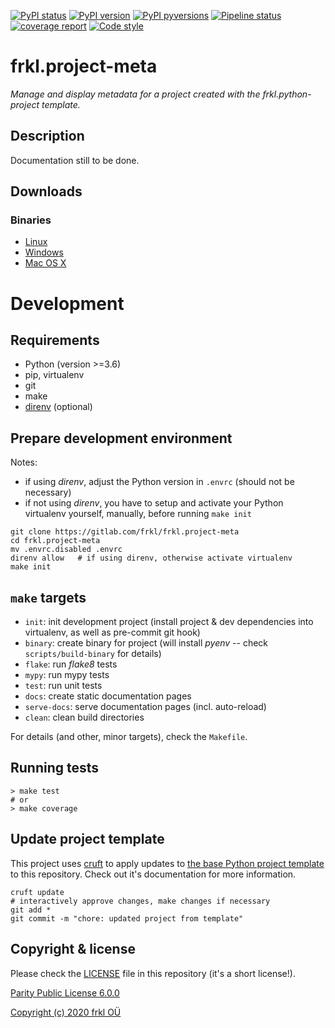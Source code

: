 [![PyPI status](https://img.shields.io/pypi/status/frkl.project-meta.svg)](https://pypi.python.org/pypi/frkl.project-meta/)
[![PyPI version](https://img.shields.io/pypi/v/frkl.project-meta.svg)](https://pypi.python.org/pypi/frkl.project-meta/)
[![PyPI pyversions](https://img.shields.io/pypi/pyversions/frkl.project-meta.svg)](https://pypi.python.org/pypi/frkl.project-meta/)
[![Pipeline status](https://gitlab.com/frkl/frkl.project-meta/badges/develop/pipeline.svg)](https://gitlab.com/frkl/frkl.project-meta/pipelines)
[![coverage report](https://gitlab.com/frkl/frkl.project-meta/badges/develop/coverage.svg)](https://gitlab.com/frkl/frkl.project-meta/-/commits/develop)
[![Code style](https://img.shields.io/badge/code%20style-black-000000.svg)](https://github.com/ambv/black)

# frkl.project-meta

*Manage and display metadata for a project created with the frkl.python-project template.*


## Description

Documentation still to be done.


## Downloads

### Binaries

  - [Linux](https://s3-eu-west-1.amazonaws.com/dev.dl.frkl.io/linux-gnu/project-meta)
  - [Windows](https://s3-eu-west-1.amazonaws.com/dev.dl.frkl.io/windows/project-meta.exe)
  - [Mac OS X](https://s3-eu-west-1.amazonaws.com/dev.dl.frkl.io/darwin/project-meta)


# Development

## Requirements

- Python (version >=3.6)
- pip, virtualenv
- git
- make
- [direnv](https://direnv.net/) (optional)


## Prepare development environment

Notes:

- if using *direnv*, adjust the Python version in ``.envrc`` (should not be necessary)
- if not using *direnv*, you have to setup and activate your Python virtualenv yourself, manually, before running ``make init``

``` console
git clone https://gitlab.com/frkl/frkl.project-meta
cd frkl.project-meta
mv .envrc.disabled .envrc
direnv allow   # if using direnv, otherwise activate virtualenv
make init
```


## ``make`` targets

- ``init``: init development project (install project & dev dependencies into virtualenv, as well as pre-commit git hook)
- ``binary``: create binary for project (will install *pyenv* -- check ``scripts/build-binary`` for details)
- ``flake``: run *flake8* tests
- ``mypy``: run mypy tests
- ``test``: run unit tests
- ``docs``: create static documentation pages
- ``serve-docs``: serve documentation pages (incl. auto-reload)
- ``clean``: clean build directories

For details (and other, minor targets), check the ``Makefile``.


## Running tests

``` console
> make test
# or
> make coverage
```


## Update project template

This project uses [cruft](https://github.com/timothycrosley/cruft) to apply updates to [the base Python project template](https://gitlab.com/frkl/template-python-project) to this repository. Check out it's documentation for more information.

``` console
cruft update
# interactively approve changes, make changes if necessary
git add *
git commit -m "chore: updated project from template"
```


## Copyright & license

Please check the [LICENSE](/LICENSE) file in this repository (it's a short license!).

[Parity Public License 6.0.0](https://licensezero.com/licenses/parity)

[Copyright (c) 2020 frkl OÜ](https://frkl.io)
